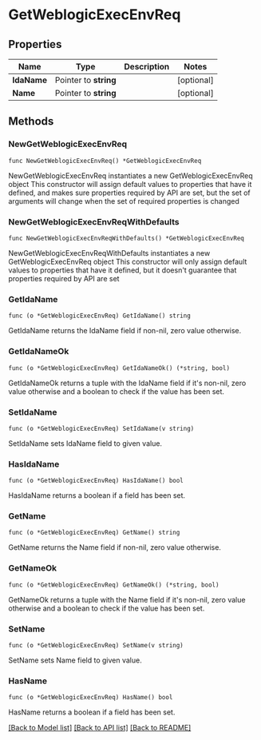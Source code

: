 # GetWeblogicExecEnvReq

## Properties

Name | Type | Description | Notes
------------ | ------------- | ------------- | -------------
**IdaName** | Pointer to **string** |  | [optional] 
**Name** | Pointer to **string** |  | [optional] 

## Methods

### NewGetWeblogicExecEnvReq

`func NewGetWeblogicExecEnvReq() *GetWeblogicExecEnvReq`

NewGetWeblogicExecEnvReq instantiates a new GetWeblogicExecEnvReq object
This constructor will assign default values to properties that have it defined,
and makes sure properties required by API are set, but the set of arguments
will change when the set of required properties is changed

### NewGetWeblogicExecEnvReqWithDefaults

`func NewGetWeblogicExecEnvReqWithDefaults() *GetWeblogicExecEnvReq`

NewGetWeblogicExecEnvReqWithDefaults instantiates a new GetWeblogicExecEnvReq object
This constructor will only assign default values to properties that have it defined,
but it doesn't guarantee that properties required by API are set

### GetIdaName

`func (o *GetWeblogicExecEnvReq) GetIdaName() string`

GetIdaName returns the IdaName field if non-nil, zero value otherwise.

### GetIdaNameOk

`func (o *GetWeblogicExecEnvReq) GetIdaNameOk() (*string, bool)`

GetIdaNameOk returns a tuple with the IdaName field if it's non-nil, zero value otherwise
and a boolean to check if the value has been set.

### SetIdaName

`func (o *GetWeblogicExecEnvReq) SetIdaName(v string)`

SetIdaName sets IdaName field to given value.

### HasIdaName

`func (o *GetWeblogicExecEnvReq) HasIdaName() bool`

HasIdaName returns a boolean if a field has been set.

### GetName

`func (o *GetWeblogicExecEnvReq) GetName() string`

GetName returns the Name field if non-nil, zero value otherwise.

### GetNameOk

`func (o *GetWeblogicExecEnvReq) GetNameOk() (*string, bool)`

GetNameOk returns a tuple with the Name field if it's non-nil, zero value otherwise
and a boolean to check if the value has been set.

### SetName

`func (o *GetWeblogicExecEnvReq) SetName(v string)`

SetName sets Name field to given value.

### HasName

`func (o *GetWeblogicExecEnvReq) HasName() bool`

HasName returns a boolean if a field has been set.


[[Back to Model list]](../README.md#documentation-for-models) [[Back to API list]](../README.md#documentation-for-api-endpoints) [[Back to README]](../README.md)


